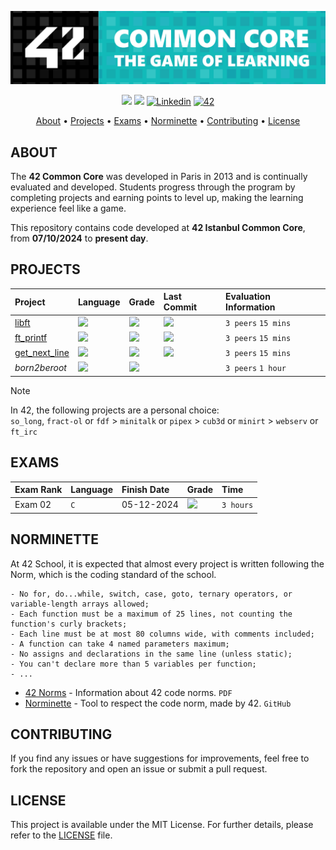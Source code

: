 <p align="center">
   <img src="https://github.com/jotavare/jotavare/blob/main/42/banners/piscine_and_common_core/github_piscine_and_common_core_banner_common_core.png">
</p>


<p align="center">
	<img src="https://img.shields.io/badge/status-learner%20-%2312bab9?style=flat-square"/>
	<img src="https://img.shields.io/badge/last commit-02/2025%20-%2312bab9?style=flat-square">
	<a href='https://www.linkedin.com/in/mullaoglukoray' target="_blank"><img alt='Linkedin' src='https://img.shields.io/badge/LinkedIn-100000?style=flat-square&logo=Linkedin&logoColor=white&labelColor=0A66C2&color=0A66C2'/></a>
	<a href='https://profile.intra.42.fr/users/femullao' target="_blank"><img alt='42' src='https://img.shields.io/badge/Istanbul-100000?style=flat-square&logo=42&logoColor=white&labelColor=000000&color=000000'/></a>
</p>

<p align="center">
	<a href="#about">About</a> •
	<a href="#projects">Projects</a> •
	<a href="#exams">Exams</a> •
	<a href="#norminette">Norminette</a> •
	<a href="#contributing">Contributing</a> •
	<a href="#license">License</a>
</p>

## ABOUT
The **42 Common Core** was developed in Paris in 2013 and is continually evaluated and developed. Students progress through the program by completing projects and earning points to level up, making the learning experience feel like a game.

This repository contains code developed at **42 Istanbul Common Core**, from **07/10/2024** to **present day**. </br>

## PROJECTS
<div align="center">

| Project | Language | Grade | Last Commit | Evaluation Information |
| :--- | :--- | :--- | :--- | :--- |
| [libft](https://github.com/koraymullaoglu/libft) | <img src="https://img.shields.io/github/languages/top/koraymullaoglu/libft"/> | <img src="https://img.shields.io/badge/125%20%2F%20100-success"/> | <img src="https://img.shields.io/github/last-commit/koraymullaoglu/libft"/> | `3 peers` `15 mins` |
| [ft_printf](https://github.com/koraymullaoglu/ft_printf) | <img src="https://img.shields.io/github/languages/top/koraymullaoglu/ft_printf"/> | <img src="https://img.shields.io/badge/100%20%2F%20100-success"/> | <img src="https://img.shields.io/github/last-commit/koraymullaoglu/ft_printf"/> | `3 peers` `15 mins` |
| [get_next_line](https://github.com/koraymullaoglu/get_next_line) | <img src="https://img.shields.io/github/languages/top/koraymullaoglu/get_next_line"/> | <img src="https://img.shields.io/badge/112%20%2F%20100-success"/> | <img src="https://img.shields.io/github/last-commit/koraymullaoglu/get_next_line" /> | `3 peers` `15 mins` |
| *born2beroot* | <img src="https://img.shields.io/badge/shell-100%25-blue"/> | <img src="https://img.shields.io/badge/115%20%2F%20100-success"/> |  | `3 peers` `1 hour` |



</div>

> [!NOTE]  
> In 42, the following projects are a personal choice:
> <br> `so_long`, `fract-ol` or `fdf` > `minitalk` or `pipex` > `cub3d` or `minirt` > `webserv` or `ft_irc`

## EXAMS
<div align="center">

| Exam Rank | Language | Finish Date | Grade | Time |
| :--- | :--- | :--- | :--- | :--- |
| Exam 02 | `C` | 05-12-2024 | <img src="https://img.shields.io/badge/100%20%2F%20100-success"/> | `3 hours` |


</div>

## NORMINETTE
At 42 School, it is expected that almost every project is written following the Norm, which is the coding standard of the school.

```
- No for, do...while, switch, case, goto, ternary operators, or variable-length arrays allowed;
- Each function must be a maximum of 25 lines, not counting the function's curly brackets;
- Each line must be at most 80 columns wide, with comments included;
- A function can take 4 named parameters maximum;
- No assigns and declarations in the same line (unless static);
- You can't declare more than 5 variables per function;
- ...
```

* [42 Norms](https://github.com/42School/norminette/blob/master/pdf/en.norm.pdf) - Information about 42 code norms. `PDF`
* [Norminette](https://github.com/42School/norminette) - Tool to respect the code norm, made by 42. `GitHub`

## CONTRIBUTING

If you find any issues or have suggestions for improvements, feel free to fork the repository and open an issue or submit a pull request.

## LICENSE

This project is available under the MIT License. For further details, please refer to the [LICENSE](https://github.com/koraymullaoglu/42-common-core/blob/main/LICENSE) file.
